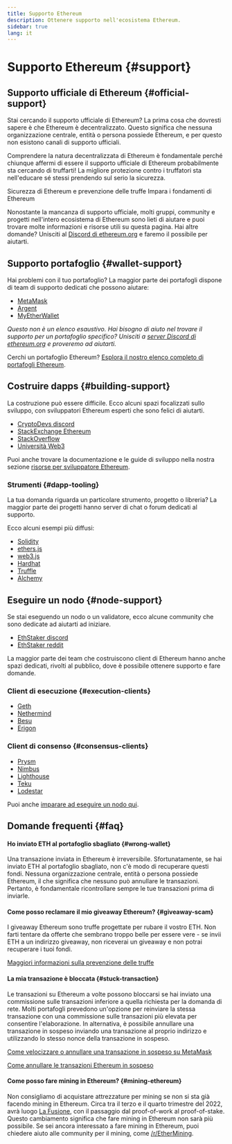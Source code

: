 ```yaml
---
title: Supporto Ethereum
description: Ottenere supporto nell'ecosistema Ethereum.
sidebar: true
lang: it
---
```


# Supporto Ethereum {#support}

## Supporto ufficiale di Ethereum {#official-support}

Stai cercando il supporto ufficiale di Ethereum? La prima cosa che dovresti sapere è che Ethereum è decentralizzato. Questo significa che nessuna organizzazione centrale, entità o persona possiede Ethereum, e per questo non esistono canali di supporto ufficiali.

Comprendere la natura decentralizzata di Ethereum è fondamentale perché chiunque affermi di essere il supporto ufficiale di Ethereum probabilmente sta cercando di truffarti! La migliore protezione contro i truffatori sta nell'educare sé stessi prendendo sul serio la sicurezza.

<DocLink to="/security/">
  Sicurezza di Ethereum e prevenzione delle truffe
</DocLink>

<DocLink to="/learn/">
  Impara i fondamenti di Ethereum
</DocLink>

Nonostante la mancanza di supporto ufficiale, molti gruppi, community e progetti nell'intero ecosistema di Ethereum sono lieti di aiutare e puoi trovare molte informazioni e risorse utili su questa pagina. Hai altre domande? Unisciti al [Discord di ethereum.org](/discord/) e faremo il possibile per aiutarti.

## Supporto portafoglio {#wallet-support}

Hai problemi con il tuo portafoglio? La maggior parte dei portafogli dispone di team di supporto dedicati che possono aiutare:

- [MetaMask](https://metamask.zendesk.com/hc/)
- [Argent](https://support.argent.xyz/hc/)
- [MyEtherWallet](https://help.myetherwallet.com/)

_Questo non è un elenco esaustivo. Hai bisogno di aiuto nel trovare il supporto per un portafoglio specifico? Unisciti a [server Discord di ethereum.org](https://discord.gg/rZz26QWfCg) e proveremo ad aiutarti._

Cerchi un portafoglio Ethereum? [Esplora il nostro elenco completo di portafogli Ethereum](/wallets/find-wallet/).

## Costruire dapps {#building-support}

La costruzione può essere difficile. Ecco alcuni spazi focalizzati sullo sviluppo, con sviluppatori Ethereum esperti che sono felici di aiutarti.

- [CryptoDevs discord](https://discord.gg/Z9TA39m8Yu)
- [StackExchange Ethereum](https://ethereum.stackexchange.com/)
- [StackOverflow](https://stackoverflow.com/questions/tagged/web3)
- [Università Web3](https://www.web3.university/)

Puoi anche trovare la documentazione e le guide di sviluppo nella nostra sezione [risorse per sviluppatore Ethereum](/developers/).

### Strumenti {#dapp-tooling}

La tua domanda riguarda un particolare strumento, progetto o libreria? La maggior parte dei progetti hanno server di chat o forum dedicati al supporto.

Ecco alcuni esempi più diffusi:

- [Solidity](https://gitter.im/ethereum/solidity/)
- [ethers.js](https://discord.gg/6jyGVDK6Jx)
- [web3.js](https://discord.gg/GsABYQu4sC)
- [Hardhat](https://discord.gg/xtrMGhmbfZ)
- [Truffle](https://discord.gg/8uKcsccEYE)
- [Alchemy](http://alchemy.com/discord)

## Eseguire un nodo {#node-support}

Se stai eseguendo un nodo o un validatore, ecco alcune community che sono dedicate ad aiutarti ad iniziare.

- [EthStaker discord](https://discord.io/ethstaker)
- [EthStaker reddit](https://www.reddit.com/r/ethstaker)

La maggior parte dei team che costruiscono client di Ethereum hanno anche spazi dedicati, rivolti al pubblico, dove è possibile ottenere supporto e fare domande.

### Client di esecuzione {#execution-clients}

- [Geth](https://discord.gg/FqDzupGyYf)
- [Nethermind](https://discord.gg/YJx3pm8z5C)
- [Besu](https://discord.gg/p8djYngzKN)
- [Erigon](https://github.com/ledgerwatch/erigon/issues)

### Client di consenso {#consensus-clients}

- [Prysm](https://discord.gg/prysmaticlabs)
- [Nimbus](https://discord.gg/nSmEH3qgFv)
- [Lighthouse](https://discord.gg/cyAszAh)
- [Teku](https://discord.gg/7hPv2T6)
- [Lodestar](https://discord.gg/aMxzVcr)

Puoi anche [imparare ad eseguire un nodo qui](/developers/docs/nodes-and-clients/run-a-node/).

## Domande frequenti {#faq}

#### Ho inviato ETH al portafoglio sbagliato {#wrong-wallet}

Una transazione inviata in Ethereum è irreversibile. Sfortunatamente, se hai inviato ETH al portafoglio sbagliato, non c'è modo di recuperare questi fondi. Nessuna organizzazione centrale, entità o persona possiede Ethereum, il che significa che nessuno può annullare le transazioni. Pertanto, è fondamentale ricontrollare sempre le tue transazioni prima di inviarle.

#### Come posso reclamare il mio giveaway Ethereum? {#giveaway-scam}

I giveaway Ethereum sono truffe progettate per rubare il vostro ETH. Non farti tentare da offerte che sembrano troppo belle per essere vere - se invii ETH a un indirizzo giveaway, non riceverai un giveaway e non potrai recuperare i tuoi fondi.

[Maggiori informazioni sulla prevenzione delle truffe](/security/#common-scams)

#### La mia transazione è bloccata {#stuck-transaction}

Le transazioni su Ethereum a volte possono bloccarsi se hai inviato una commissione sulle transazioni inferiore a quella richiesta per la domanda di rete. Molti portafogli prevedono un'opzione per reinviare la stessa transazione con una commissione sulle transazioni più elevata per consentire l'elaborazione. In alternativa, è possibile annullare una transazione in sospeso inviando una transazione al proprio indirizzo e utilizzando lo stesso nonce della transazione in sospeso.

[Come velocizzare o annullare una transazione in sospeso su MetaMask](https://metamask.zendesk.com/hc/en-us/articles/360015489251-How-to-speed-up-or-cancel-a-pending-transaction)

[Come annullare le transazioni Ethereum in sospeso](https://info.etherscan.com/how-to-cancel-ethereum-pending-transactions/)

#### Come posso fare mining in Ethereum? {#mining-ethereum}

Non consigliamo di acquistare attrezzature per mining se non si sta già facendo mining in Ethereum. Circa tra il terzo e il quarto trimestre del 2022, avrà luogo [La Fusione](/upgrades/merge/), con il passaggio dal proof-of-work al proof-of-stake. Questo cambiamento significa che fare mining in Ethereum non sarà più possibile. Se sei ancora interessato a fare mining in Ethereum, puoi chiedere aiuto alle community per il mining, come [/r/EtherMining](https://www.reddit.com/r/EtherMining/).
